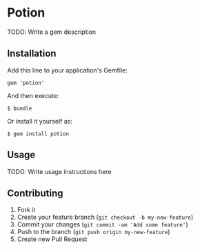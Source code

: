 # Potion

TODO: Write a gem description

## Installation

Add this line to your application's Gemfile:

    gem 'potion'

And then execute:

    $ bundle

Or install it yourself as:

    $ gem install potion

## Usage

TODO: Write usage instructions here

## Contributing

1. Fork it
2. Create your feature branch (`git checkout -b my-new-feature`)
3. Commit your changes (`git commit -am 'Add some feature'`)
4. Push to the branch (`git push origin my-new-feature`)
5. Create new Pull Request
